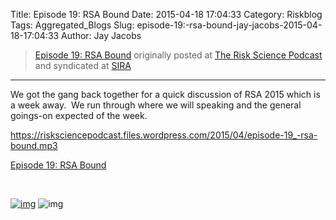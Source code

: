Title: Episode 19: RSA Bound
Date: 2015-04-18 17:04:33
Category: Riskblog
Tags: Aggregated_Blogs
Slug: episode-19:-rsa-bound-jay-jacobs-2015-04-18-17:04:33
Author: Jay Jacobs

>[Episode 19: RSA Bound](http://riskscience.net/2015/04/18/episode-19-rsa-bound/) originally posted at [The Risk Science Podcast](http://riskscience.net) and syndicated at [SIRA](http://societyinforisk.org)
***
We got the gang back together for a quick discussion of RSA 2015 which is a week away.  We run through where we will speaking and the general goings-on expected of the week.

<https://risksciencepodcast.files.wordpress.com/2015/04/episode-19_-rsa-bound.mp3>

[Episode 19: RSA Bound](https://risksciencepodcast.files.wordpress.com/2015/04/episode-19_-rsa-bound.mp3)

 

[![img](/images/blank.png)](#) ![img](http://pixel.wp.com/b.gif?host=riskscience.net&blog=49067683&post=142&subd=risksciencepodcast&ref=&feed=1)


